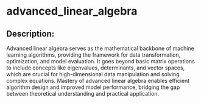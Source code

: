 # advanced_linear_algebra

## Description:

Advanced linear algebra serves as the mathematical backbone of machine learning algorithms, providing the framework for data transformation, optimization, and model evaluation. It goes beyond basic matrix operations to include concepts like eigenvalues, determinants, and vector spaces, which are crucial for high-dimensional data manipulation and solving complex equations. Mastery of advanced linear algebra enables efficient algorithm design and improved model performance, bridging the gap between theoretical understanding and practical application.
